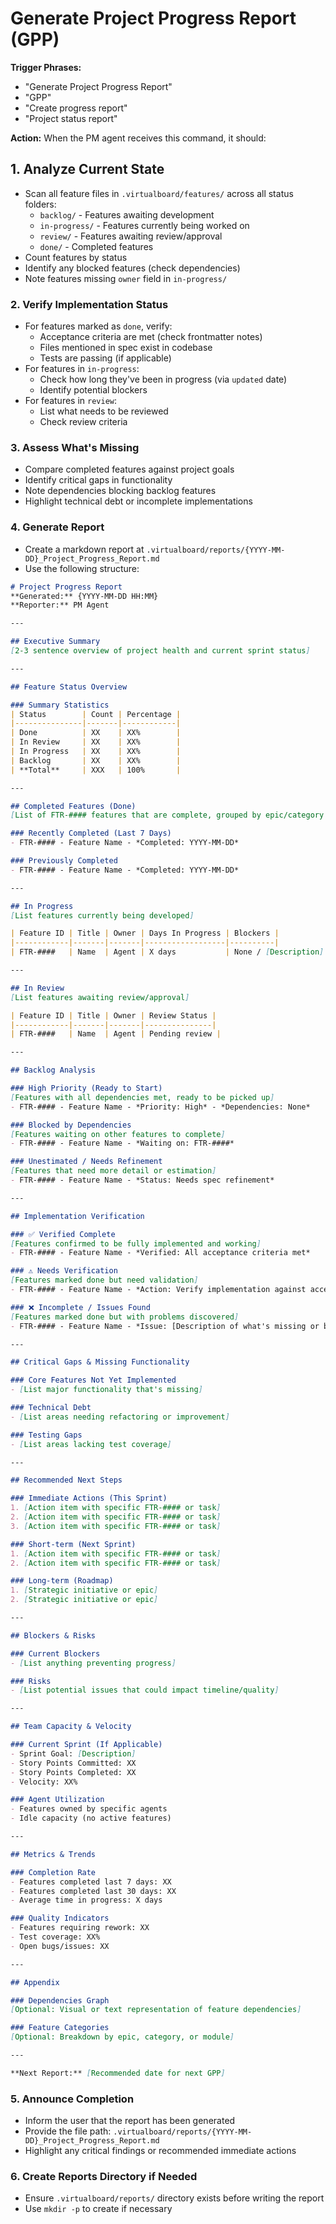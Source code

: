 # Generate Project Progress Report (GPP)

**Trigger Phrases:**
- "Generate Project Progress Report"
- "GPP"
- "Create progress report"
- "Project status report"

**Action:**
When the PM agent receives this command, it should:

## 1. Analyze Current State
- Scan all feature files in `.virtualboard/features/` across all status folders:
  - `backlog/` - Features awaiting development
  - `in-progress/` - Features currently being worked on
  - `review/` - Features awaiting review/approval
  - `done/` - Completed features
- Count features by status
- Identify any blocked features (check dependencies)
- Note features missing `owner` field in `in-progress/`

### 2. Verify Implementation Status
- For features marked as `done`, verify:
  - Acceptance criteria are met (check frontmatter notes)
  - Files mentioned in spec exist in codebase
  - Tests are passing (if applicable)
- For features in `in-progress`:
  - Check how long they've been in progress (via `updated` date)
  - Identify potential blockers
- For features in `review`:
  - List what needs to be reviewed
  - Check review criteria

### 3. Assess What's Missing
- Compare completed features against project goals
- Identify critical gaps in functionality
- Note dependencies blocking backlog features
- Highlight technical debt or incomplete implementations

### 4. Generate Report
- Create a markdown report at `.virtualboard/reports/{YYYY-MM-DD}_Project_Progress_Report.md`
- Use the following structure:

```markdown
# Project Progress Report
**Generated:** {YYYY-MM-DD HH:MM}
**Reporter:** PM Agent

---

## Executive Summary
[2-3 sentence overview of project health and current sprint status]

---

## Feature Status Overview

### Summary Statistics
| Status        | Count | Percentage |
|---------------|-------|------------|
| Done          | XX    | XX%        |
| In Review     | XX    | XX%        |
| In Progress   | XX    | XX%        |
| Backlog       | XX    | XX%        |
| **Total**     | XXX   | 100%       |

---

## Completed Features (Done)
[List of FTR-#### features that are complete, grouped by epic/category if applicable]

### Recently Completed (Last 7 Days)
- FTR-#### - Feature Name - *Completed: YYYY-MM-DD*

### Previously Completed
- FTR-#### - Feature Name - *Completed: YYYY-MM-DD*

---

## In Progress
[List features currently being developed]

| Feature ID | Title | Owner | Days In Progress | Blockers |
|------------|-------|-------|------------------|----------|
| FTR-####   | Name  | Agent | X days           | None / [Description] |

---

## In Review
[List features awaiting review/approval]

| Feature ID | Title | Owner | Review Status |
|------------|-------|-------|---------------|
| FTR-####   | Name  | Agent | Pending review |

---

## Backlog Analysis

### High Priority (Ready to Start)
[Features with all dependencies met, ready to be picked up]
- FTR-#### - Feature Name - *Priority: High* - *Dependencies: None*

### Blocked by Dependencies
[Features waiting on other features to complete]
- FTR-#### - Feature Name - *Waiting on: FTR-####*

### Unestimated / Needs Refinement
[Features that need more detail or estimation]
- FTR-#### - Feature Name - *Status: Needs spec refinement*

---

## Implementation Verification

### ✅ Verified Complete
[Features confirmed to be fully implemented and working]
- FTR-#### - Feature Name - *Verified: All acceptance criteria met*

### ⚠️ Needs Verification
[Features marked done but need validation]
- FTR-#### - Feature Name - *Action: Verify implementation against acceptance criteria*

### ❌ Incomplete / Issues Found
[Features marked done but with problems discovered]
- FTR-#### - Feature Name - *Issue: [Description of what's missing or broken]*

---

## Critical Gaps & Missing Functionality

### Core Features Not Yet Implemented
- [List major functionality that's missing]

### Technical Debt
- [List areas needing refactoring or improvement]

### Testing Gaps
- [List areas lacking test coverage]

---

## Recommended Next Steps

### Immediate Actions (This Sprint)
1. [Action item with specific FTR-#### or task]
2. [Action item with specific FTR-#### or task]
3. [Action item with specific FTR-#### or task]

### Short-term (Next Sprint)
1. [Action item with specific FTR-#### or task]
2. [Action item with specific FTR-#### or task]

### Long-term (Roadmap)
1. [Strategic initiative or epic]
2. [Strategic initiative or epic]

---

## Blockers & Risks

### Current Blockers
- [List anything preventing progress]

### Risks
- [List potential issues that could impact timeline/quality]

---

## Team Capacity & Velocity

### Current Sprint (If Applicable)
- Sprint Goal: [Description]
- Story Points Committed: XX
- Story Points Completed: XX
- Velocity: XX%

### Agent Utilization
- Features owned by specific agents
- Idle capacity (no active features)

---

## Metrics & Trends

### Completion Rate
- Features completed last 7 days: XX
- Features completed last 30 days: XX
- Average time in progress: X days

### Quality Indicators
- Features requiring rework: XX
- Test coverage: XX%
- Open bugs/issues: XX

---

## Appendix

### Dependencies Graph
[Optional: Visual or text representation of feature dependencies]

### Feature Categories
[Optional: Breakdown by epic, category, or module]

---

**Next Report:** [Recommended date for next GPP]
```

### 5. Announce Completion
- Inform the user that the report has been generated
- Provide the file path: `.virtualboard/reports/{YYYY-MM-DD}_Project_Progress_Report.md`
- Highlight any critical findings or recommended immediate actions

### 6. Create Reports Directory if Needed
- Ensure `.virtualboard/reports/` directory exists before writing the report
- Use `mkdir -p` to create if necessary
